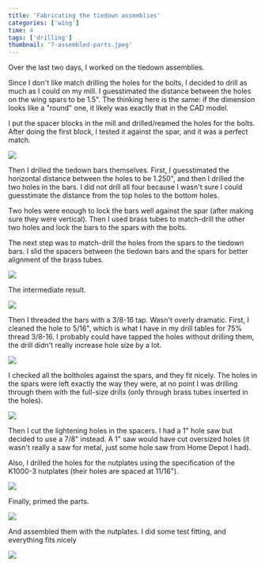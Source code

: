 ```yaml
---
title: 'Fabricating the tiedown assemblies'
categories: ['wing']
time: 4
tags: ['drilling']
thumbnail: '7-assembled-parts.jpeg'
---
```


Over the last two days, I worked on the tiedown assemblies.

<!-- more -->

Since I don't like match drilling the holes for the bolts, I decided to drill as much as I could on my mill. I guesstimated the distance between the holes on the wing spars to be 1.5". The thinking here is the same: if the dimension looks like a "round" one, it likely was exactly that in the CAD model.

I put the spacer blocks in the mill and drilled/reamed the holes for the bolts. After doing the first block, I tested it against the spar, and it was a perfect match.

![](0-machining-spacers.jpeg)

Then I drilled the tiedown bars themselves. First, I guesstimated the horizontal distance between the holes to be 1.250", and then I drilled the two holes in the bars. I did not drill all four because I wasn't sure I could guesstimate the distance from the top holes to the bottom holes.

Two holes were enough to lock the bars well against the spar (after making sure they were vertical). Then I used brass tubes to match-drill the other two holes and lock the bars to the spars with the bolts.

The next step was to match-drill the holes from the spars to the tiedown bars. I slid the spacers between the tiedown bars and the spars for better alignment of the brass tubes.

![](1-match-drilling-tiedown-bars.jpeg)

The intermediate result.

![](2-intermediate-step.jpeg)

Then I threaded the bars with a 3/8-16 tap. Wasn't overly dramatic. First, I cleaned the hole to 5/16", which is what I have in my drill tables for 75% thread 3/8-16. I probably could have tapped the holes without drilling them, the drill didn't really increase hole size by a lot.

![](3-threading-tiedown-bars.jpeg)

I checked all the boltholes against the spars, and they fit nicely. The holes in the spars were left exactly the way they were, at no point I was drilling through them with the full-size drills (only through brass tubes inserted in the holes).

![](4-holes-match-the-spar.jpeg)

Then I cut the lightening holes in the spacers. I had a 1" hole saw but decided to use a 7/8" instead. A 1" saw would have cut oversized holes (it wasn't really a saw for metal, just some hole saw from Home Depot I had).

Also, I drilled the holes for the nutplates using the specification of the K1000-3 nutplates (their holes are spaced at 11/16"). 

![](5-lightening-holes.jpeg)

Finally, primed the parts.

![](6-parts-primed.jpeg)

And assembled them with the nutplates. I did some test fitting, and everything fits nicely 

![](7-assembled-parts.jpeg)

